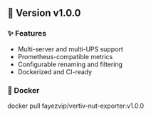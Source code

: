 ## 🔖 Version v1.0.0

### ✨ Features

- Multi-server and multi-UPS support
- Prometheus-compatible metrics
- Configurable renaming and filtering
- Dockerized and CI-ready

### 🐳 Docker

docker pull fayezvip/vertiv-nut-exporter:v1.0.0

